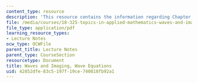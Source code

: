 ```yaml
---
content_type: resource
description: 'This resource contains the information regarding Chapter 1: Wave Equations.'
file: /media/courses/18-325-topics-in-applied-mathematics-waves-and-imaging-fall-2015/42852dfe83c5197f19ce740818fb92a1_MIT18_325F15_Chapter1.pdf
file_type: application/pdf
learning_resource_types:
- Lecture Notes
ocw_type: OCWFile
parent_title: Lecture Notes
parent_type: CourseSection
resourcetype: Document
title: Waves and Imaging, Wave Equations
uid: 42852dfe-83c5-197f-19ce-740818fb92a1
---
```

